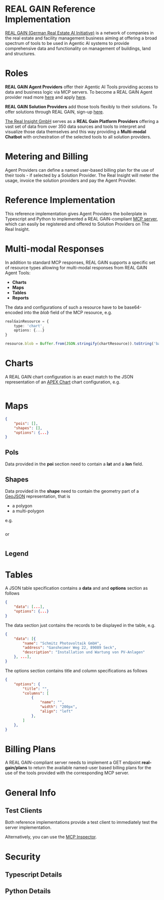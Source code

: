# REAL GAIN Reference Implementation

[REAL GAIN (German Real Estate AI Initiative)](https://www.real-gain.com) is a network of companies in the real estate and facility management business aiming at offering a broad spectrum of tools to be used in Agentic AI systems to provide comprehensive data and functionality on management of buildings, land and structures.

# Roles

**REAL GAIN Agent Providers** offer their Agentic AI Tools providing access to data and business logic via MCP servers. To become a REAL GAIN Agent provider read more [here](https://www.the-real-insight.com) and apply [here](https://www.the-real-insight.com).

**REAL GAIN Solution Providers** add those tools flexibly to their solutions. To offer solutions through REAL GAIN, sign-up [here](https://www.the-real-insight.com).

[The Real Insight GmbH](https://www.the-real-insight.com) serves as a **REAL Gain Platform Providers** offering a vast set of data from over 350 data sources and tools to interpret and visualize those data themselves and this way providing a **Multi-modal Chatbot** with orchestration of the selected tools to all solution providers.

# Metering and Billing

Agent Providers can define a named user-based billing plan for the use of their tools - if selected by a Solution Provider. The Real Insight will meter the usage, invoice the solution providers and pay the Agent Provider.

# Reference Implementation

This reference implementation gives Agent Providers the boilerplate in Typescript and Python to implemented a REAL GAIN-compliant [MCP server](https://mcp.com), which can easily be registered and offered to Solution Providers on The Real Insight.

# Multi-modal Responses

In addition to standard MCP responses, REAL GAIN supports a specific set of resource types allowing for multi-modal responses from REAL GAIN Agent Tools:

* **Charts**
* **Maps**
* **Tables**
* **Reports**

The data and configurations of such a resource have to be base64-encoded into the *blob* field of the MCP resource, e.g.

```typescript
realGainResource = {
    type: 'chart',
    options: {...}
}

resource.blob = Buffer.from(JSON.stringify(chartResource)).toString('base64')
```

# Charts

A REAL GAIN chart configuration is an exact match to the JSON representation of an [APEX Chart](https://apexcharts.com) chart configuration, e.g.

```json
```

# Maps

```json
{
    "pois": [],
    "shapes": [],
    "options": {...}
}
```

## PoIs

Data provided in the **poi** section need to contain a **lat** and a **lon** field.

## Shapes

Data provided in the **shape** need to contain the geometry part of a [GeoJSON]() representation, that is

* a polygon
* a multi-polygon

e.g.

```json
````

or 

```json
```

## Legend

# Tables

A JSON table specification contains a **data** and and **options** section as follows

```json
{
    "data": [...],
    "options": {...}
}
```

The data section just contains the records to be displayed in the table, e.g.

```json
{
    "data": [{
        "name": "Schmitz Photovoltaik GmbH",
        "address": "Gansheimer Weg 22, 89089 Seck",
        "description": "Installation und Wartung von PV-Anlagen"
    }, ...],
}
```

The options section contains title and column specifications as follows

```json
{
    "options": {
        "title": "",
        "columns": [
            {
                "name": "",
                "width": "200px",
                "align": "left"
            },
        ]
    },
}
```

# Billing Plans

A REAL GAIN-compliant server needs to implement a GET endpoint **real-gain/plans** to return the available named-user based billing plans for the use of the tools provided with the corresponding MCP server.

# General Info

## Test Clients

Both reference implementations provide a test client to immediately test the server implementation.

Alternatively, you can use the [MCP Inspector](https://github.com/modelcontextprotocol/inspector).

# Security

## Typescript Details

## Python Details


